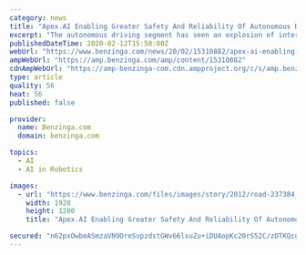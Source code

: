 ```yaml
---
category: news
title: "Apex.AI Enabling Greater Safety And Reliability Of Autonomous Driving Systems"
excerpt: "The autonomous driving segment has seen an explosion of interest in recent times, with it perhaps being the only niche within the transport market to have attracted stakeholders from varied industries,"
publishedDateTime: 2020-02-12T15:50:00Z
webUrl: "https://www.benzinga.com/news/20/02/15310882/apex-ai-enabling-greater-safety-and-reliability-of-autonomous-driving-systems"
ampWebUrl: "https://amp.benzinga.com/amp/content/15310882"
cdnAmpWebUrl: "https://amp-benzinga-com.cdn.ampproject.org/c/s/amp.benzinga.com/amp/content/15310882"
type: article
quality: 56
heat: 56
published: false

provider:
  name: Benzinga.com
  domain: benzinga.com

topics:
  - AI
  - AI in Robotics

images:
  - url: "https://www.benzinga.com/files/images/story/2012/road-237384_1920_6.jpg"
    width: 1920
    height: 1280
    title: "Apex.AI Enabling Greater Safety And Reliability Of Autonomous Driving Systems"

secured: "n62pxOwbeASmzaVN9OreSvpzdstGWv66lsuZu+iDUAopKc20rS52C/zOTKQcgS9pDhcM+P+1SlMijr7prCd8Z1z5F7GUTlN0mWTuJamfkHMnbft0wK430WBDPfRdxzFYSZZJOYNO0AnMoyIE4oSUuqZ2LDqFQWJl2eL25p9fH+qnkHY4pvA5If8BfEh4jq3Hc/EfWi+juzxfKxLcpsGF8esezAgyGgdvzjS9Qz7oFx7ZeCX0dzLslGQAFUzmRsy4RYuiAlmbTqhj+E5qShKS3EvKYCxilt62YUyG9YKTY5yPUY+2hHtSwbsoazR5l5xcRpOVXcnjlJFW0TZnjrVtTD/mzGBmaXFb3RsGmfUyve4KBeI1mOhDM+MSl5NMjCyKJe3M/fOj4hjsDLpzwiZTFctrtulQubcVraBg8fYHZCwUqvz+Xdh1kgUSSJzIHGs9/AyLEGOvVc0vcsF7H/eFczDSGX6G6s9Z9Owp/4GNdAc=;SzHWYCvZdSsLfjHCzSGljw=="
---
```


